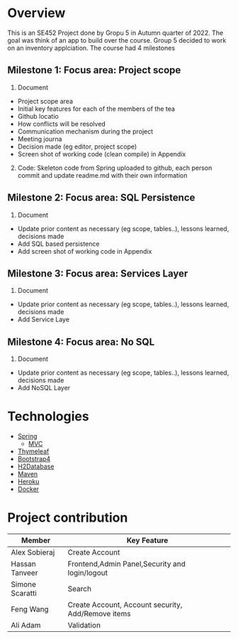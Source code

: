 # Overview
This is an SE452 Project done by Gropu 5 in Autumn quarter of 2022. The goal was think of an app to build over the course. Group 5 decided to work on an inventory applciation. The course had 4 milestones
## Milestone 1: Focus area: Project scope
1. Document
 * Project scope area
 * Initial key features for each of the members of the tea
 * Github locatio
 * How conflicts will be resolved
 * Communication mechanism during the project
 * Meeting journa
 * Decision made (eg editor, project scope)
 * Screen shot of working code (clean compile) in Appendix
2. Code: Skeleton code from Spring uploaded to github, each person commit and update readme.md with their own information

## Milestone 2: Focus area: SQL Persistence
1. Document
  * Update prior content as necessary (eg scope, tables..), lessons learned, decisions made
  * Add SQL based persistence
  * Add screen shot of working code in Appendix
 
## Milestone 3: Focus area: Services Layer
1. Document
 * Update prior content as necessary (eg scope, tables..), lessons learned, decisions made
 * Add Service Laye

## Milestone 4: Focus area: No SQL
1. Document
 * Update prior content as necessary (eg scope, tables..), lessons learned, decisions made
 * Add NoSQL Layer


# Technologies
- [Spring](https://docs.spring.io/spring-framework/docs/current/reference/html/)
  - [MVC](https://www.javatpoint.com/spring-mvc-tutorial#:~:text=A%20Spring%20MVC%20is%20a,Inversion%20of%20Control%2C%20Dependency%20Injection.)
- [Thymeleaf](https://www.thymeleaf.org/documentation.html)
- [Bootstrap4](https://getbootstrap.com/)
- [H2Database](http://www.h2database.com/html/features.html)
- [Maven](https://maven.apache.org/guides/)
- [Heroku](https://devcenter.heroku.com/categories/reference)
- [Docker](https://www.docker.com/)
# Project contribution

| Member         | Key Feature      |
| -------------- | ---------------- |
| Alex Sobieraj  | Create Account   |
| Hassan Tanveer | Frontend,Admin Panel,Security and login/logout     
| Simone Scaratti| Search           |
| Feng Wang      | Create Account, Account security, Add/Remove items |
| Ali Adam       | Validation       |

